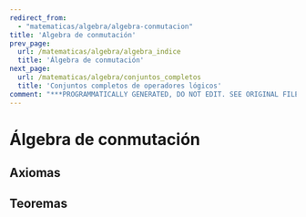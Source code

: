 ```yaml
---
redirect_from:
  - "matematicas/algebra/algebra-conmutacion"
title: 'Algebra de conmutación'
prev_page:
  url: /matematicas/algebra/algebra_indice
  title: 'Álgebra de conmutación'
next_page:
  url: /matematicas/algebra/conjuntos_completos
  title: 'Conjuntos completos de operadores lógicos'
comment: "***PROGRAMMATICALLY GENERATED, DO NOT EDIT. SEE ORIGINAL FILES IN /content***"
---
```

# Álgebra de conmutación

## Axiomas

## Teoremas
